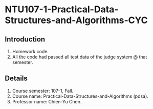 # NTU107-1-Practical-Data-Structures-and-Algorithms-CYC

## Introduction
1. Homework code.
1. All the code had passed all test data of the judge system @ that semester.

## Details
1. Course semester: 107-1, Fall.
1. Course name: Practical-Data-Structures-and-Algorithms (pdsa).
1. Professor name: Chien-Yu Chen.



